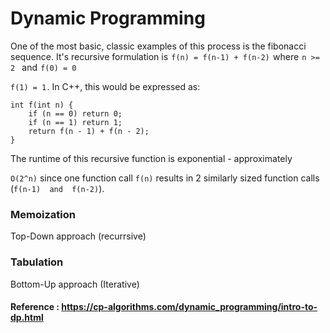# Dynamic Programming

One of the most basic, classic examples of this process is the fibonacci sequence. It's recursive formulation is  ```f(n) = f(n-1) + f(n-2)```  where  ```n >= 2 ``` and  ```f(0) = 0``` 

```f(1) = 1``` . In C++, this would be expressed as:

```
int f(int n) {
    if (n == 0) return 0;
    if (n == 1) return 1;
    return f(n - 1) + f(n - 2);
}

```

The runtime of this recursive function is exponential - approximately  

```O(2^n)```  since one function call ```f(n)``` results in 2 similarly sized function calls (```f(n-1)  and  f(n-2)```).


### Memoization

Top-Down approach (recurrsive)



### Tabulation

Bottom-Up approach (Iterative)







#### Reference : https://cp-algorithms.com/dynamic_programming/intro-to-dp.html
